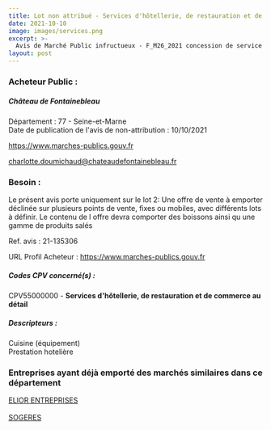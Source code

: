 ```yaml
---
title: Lot non attribué - Services d'hôtellerie, de restauration et de commerce au détail
date: 2021-10-10
image: images/services.png
excerpt: >-
  Avis de Marché Public infructueux - F_M26_2021 concession de service portant sur l'exploitation des services de restauration et de boissons du château de fontainebleauLot 2
layout: post
---
```


### Acheteur Public :
##### Château de Fontainebleau
Département : 77 - Seine-et-Marne<br/>
Date de publication de l'avis de non-attribution : 10/10/2021


https://www.marches-publics.gouv.fr

charlotte.doumichaud@chateaudefontainebleau.fr


### Besoin :

Le présent avis porte uniquement sur le lot 2: Une offre de vente à emporter déclinée sur plusieurs points de vente, fixes ou mobiles, avec différents lots à définir. Le contenu de l offre devra comporter des boissons ainsi qu une gamme de produits salés

Ref. avis : 21-135306

URL Profil Acheteur : https://www.marches-publics.gouv.fr

##### Codes CPV concerné(s) :
CPV55000000 - **Services d'hôtellerie, de restauration et de commerce au détail** <br/>

##### Descripteurs :
Cuisine (équipement) <br/>
Prestation hotelière <br/>

### Entreprises ayant déjà emporté des marchés similaires dans ce département
<a href="/entreprise-557/siren-413901760">ELIOR ENTREPRISES</a><br/><br/>
<a href="/entreprise-572/siren-572102176">SOGERES</a><br/><br/>
